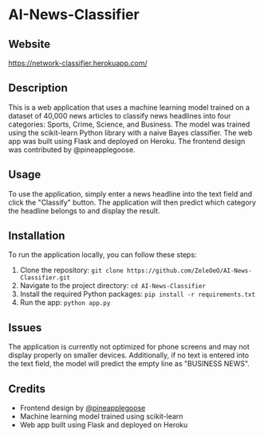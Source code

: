 # AI-News-Classifier

## Website
https://network-classifier.herokuapp.com/

## Description

This is a web application that uses a machine learning model trained on a dataset of 40,000 news articles to classify news headlines into four categories: Sports, Crime, Science, and Business. The model was trained using the scikit-learn Python library with a naive Bayes classifier. The web app was built using Flask and deployed on Heroku. The frontend design was contributed by @pineapplegoose.

## Usage

To use the application, simply enter a news headline into the text field and click the "Classify" button. The application will then predict which category the headline belongs to and display the result.


## Installation

To run the application locally, you can follow these steps:

1. Clone the repository: `git clone https://github.com/ZeleOeO/AI-News-Classifier.git`
2. Navigate to the project directory: `cd AI-News-Classifier`
3. Install the required Python packages: `pip install -r requirements.txt`
4. Run the app: `python app.py`


## Issues

The application is currently not optimized for phone screens and may not display properly on smaller devices. Additionally, if no text is entered into the text field, the model will predict the empty line as "BUSINESS NEWS".

## Credits

- Frontend design by [@pineapplegoose](https://github.com/pineapplegoose)
- Machine learning model trained using scikit-learn
- Web app built using Flask and deployed on Heroku
